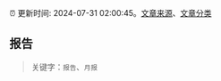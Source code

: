 :alarm_clock: 更新时间: 2024-07-31 02:00:45。[文章来源](/README.md)、[文章分类](/TAGS.md)

## 报告


> 关键字：`报告`、`月报`




